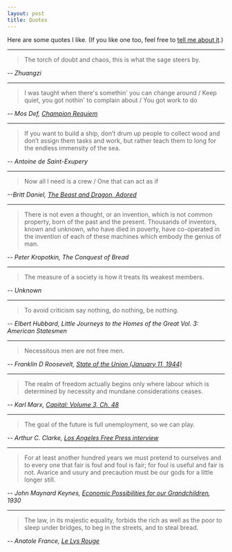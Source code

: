 ```yaml
---
layout: post
title: Quotes
---
```


Here are some quotes I like. (If you like one too, feel free to [tell me about it](/contact).)

---

> The torch of doubt and chaos, this is what the sage steers by.

_-- Zhuangzi_

---

> I was taught when there's somethin' you can change around / Keep quiet, you got nothin' to complain about / You got work to do

_-- Mos Def, [Champion Requiem](https://genius.com/1236260)_

---

> If you want to build a ship, don’t drum up people to collect wood and don’t assign them tasks and work, but rather teach them to long for the endless immensity of the sea.

_-- Antoine de Saint-Exupery_

---

> Now all I need is a crew / One that can act as if

_--Britt Daniel, [The Beast and Dragon, Adored](https://genius.com/Spoon-the-beast-and-dragon-adored-lyrics)_

---

> There is not even a thought, or an invention, which is not common property, born of the past and the present. Thousands of inventors, known and unknown, who have died in poverty, have co-operated in the invention of each of these machines which embody the genius of man.

_-- Peter Kropotkin, The Conquest of Bread_

---

> The measure of a society is how it treats its weakest members.

_-- Unknown_

---

> To avoid criticism say nothing, do nothing, be nothing.

_-- Elbert Hubbard, Little Journeys to the Homes of the Great Vol. 3: American Statesmen_

---

> Necessitous men are not free men.

_-- Franklin D Roosevelt, [State of the Union (January 11, 1944)](https://web.archive.org/web/20160114073828/http://millercenter.org/president/fdroosevelt/speeches/speech-3955)_

---

> The realm of freedom actually begins only where labour which is determined by necessity and mundane considerations ceases.

_-- Karl Marx, [Capital: Volume 3, Ch. 48](https://www.marxists.org/archive/marx/works/subject/hist-mat/capital/vol3-ch48.htm)_

---

> The goal of the future is full unemployment, so we can play.

_-- Arthur C. Clarke, [Los Angeles Free Press interview](https://quoteinvestigator.com/2018/11/11/goal/)_

---

> For at least another hundred years we must pretend to ourselves and to every one that fair is foul and foul is fair; for foul is useful and fair is not. Avarice and usury and precaution must be our gods for a little longer still.

_-- John Maynard Keynes, [Economic Possibilities for our Grandchildren](http://www.econ.yale.edu/smith/econ116a/keynes1.pdf), 1930_

---

> The law, in its majestic equality, forbids the rich as well as the poor to sleep under bridges, to beg in the streets, and to steal bread.

_-- Anatole France, [Le Lys Rouge](https://fr.wikisource.org/wiki/Le_Lys_rouge/VII)_


